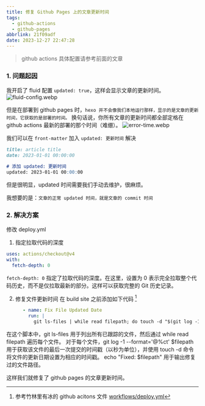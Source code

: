 ```yaml
---
title: 修复 Github Pages 上的文章更新时间
tags:
  - github-actions
  - github-pages
abbrlink: 21f09adf
date: 2023-12-27 22:47:28
---
```

> github actions 具体配置请参考前面的文章

### 1. 问题起因
我开启了 fluid 配置 `updated: true`，这样会显示文章的更新时间。
![fluid-config.webp](fluid-config.webp)

但是在部署到 github pages 时，`hexo 并不会像我们本地运行那样，显示的是文章的更新时间，它获取的是部署的时间。` 换句话说，你所有文章的更新时间都全部定格在 github actions 最新的部署的那个时间（难绷）。
![error-time.webp](error-time.webp)

我们可以在 `front-matter` 加入 `updated: 更新时间` 解决
```markdown
title: article title
date: 2023-01-01 00:00:00

# 添加 updated: 更新时间
updated: 2023-01-01 00:00:00
```
但是很明显，updated 时间需要我们手动去维护，很麻烦。

我想要的是：`文章的正常 updated 时间，就是文章的 commit 时间`

### 2. 解决方案
修改 deploy.yml
1) 指定拉取代码的深度
```yaml
uses: actions/checkout@v4
with:
  fetch-depth: 0
```
`fetch-depth: 0` 指定了拉取代码的深度。在这里，设置为 0 表示完全拉取整个代码历史，而不是仅拉取最新的部分。这样可以获取完整的 Git 历史记录。

2) 修复文件更新时间
在 build site 之前添加如下代码 [^1]
```yaml
      - name: Fix File Updated Date
        run: |
          git ls-files | while read filepath; do touch -d "$(git log -1 --format='@%ct' $filepath)" "$filepath" && echo "Fixed: $filepath"; done
```
在这个脚本中，git ls-files 用于列出所有已跟踪的文件，然后通过 while read filepath 遍历每个文件。
对于每个文件，git log -1 --format='@%ct' $filepath 用于获取该文件的最后一次提交的时间戳（以秒为单位），并使用 touch -d 命令将文件的更新日期设置为相应的时间戳。
echo "Fixed: $filepath" 用于输出修复过的文件路径。

这样我们就修复了 github pages 的文章更新时间。

[^1]: 参考竹林里有冰的 github acitons 文件 [workflows/deploy.yml](https://github.com/zhullyb/zhullyb.github.io/blob/master/.github/workflows/deploy.yml)